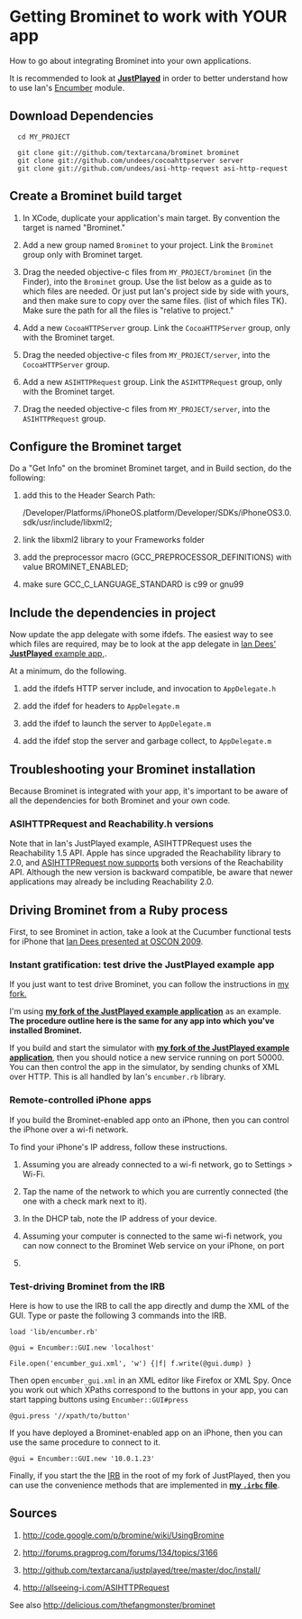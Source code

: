 # Getting Brominet to work with YOUR app

How to go about integrating Brominet into your own applications.

It is recommended to look at
[**JustPlayed**](http://github.com/textarcana/justplayed) in order to
better understand how to use Ian's
[Encumber](http://github.com/textarcana/justplayed/blob/master/lib/encumber.rb)
module. 

## Download Dependencies
  
      cd MY_PROJECT
  
      git clone git://github.com/textarcana/brominet brominet
      git clone git://github.com/undees/cocoahttpserver server
      git clone git://github.com/undees/asi-http-request asi-http-request
  
  
## Create a Brominet build target

1. In XCode, duplicate your application's main target.  By convention the target is named "Brominet."

2. Add a new group named `Brominet` to your project.  Link the `Brominet` group only with Brominet target.

3. Drag the needed objective-c files from `MY_PROJECT/brominet` (in
  the Finder), into the `Brominet` group. Use the list below as a guide
  as to which files are needed. Or just put Ian's project side by side
  with yours, and then make sure to copy over the same files. (list of
  which files TK). Make sure the path for all the files is "relative to
  project."

4. Add a new `CocoaHTTPServer` group. Link the `CocoaHTTPServer` group,  only with the Brominet target.
  
5. Drag the needed objective-c files from `MY_PROJECT/server`, into the `CocoaHTTPServer` group.

4. Add a new `ASIHTTPRequest` group. Link the `ASIHTTPRequest` group,  only with the Brominet target.
  
5. Drag the needed objective-c files from `MY_PROJECT/server`, into the `ASIHTTPRequest` group.

## Configure the Brominet target

Do a "Get Info" on the brominet Brominet target, and in Build section, do the following:

  1. add this to the Header Search Path: 

      /Developer/Platforms/iPhoneOS.platform/Developer/SDKs/iPhoneOS3.0.sdk/usr/include/libxml2;

   2. link the libxml2 library to your Frameworks folder

   3. add the preprocessor macro (GCC_PREPROCESSOR_DEFINITIONS) with value BROMINET_ENABLED;

   4. make sure GCC_C_LANGUAGE_STANDARD is c99 or gnu99

## Include the dependencies in project

 Now update the app delegate with some ifdefs.  The easiest way to see
 which files are required, may be to look at the app delegate in
 [Ian Dees' **JustPlayed** example app,](http://github.com/textarcana/justplayed).
 
 At a minimum, do the following.

 1. add the ifdefs HTTP server include, and invocation to `AppDelegate.h`

 1. add the ifdef for headers to `AppDelegate.m`

  2. add the ifdef to launch the server to `AppDelegate.m`

  3. add the ifdef stop the server and garbage collect, to `AppDelegate.m`

## Troubleshooting your Brominet installation

Because Brominet is integrated with your app, it's important to be
aware of all the dependencies for both Brominet and your own code.

### ASIHTTPRequest  and Reachability.h versions

Note that in Ian's JustPlayed example, ASIHTTPRequest uses the Reachability 1.5 API. Apple has
since upgraded the Reachability library to 2.0, and [ASIHTTPRequest now supports](http://allseeing-i.com/ASIHTTPRequest/Setup-instructions) both versions of the Reachability API. Although the new
version is backward compatible, be aware that newer applications may
already be including Reachability 2.0.

## Driving Brominet from a Ruby process

First, to see Brominet in action, take a look at the Cucumber
functional tests for iPhone that
[Ian Dees presented at OSCON 2009](http://www.oscon.com/oscon2009/public/schedule/detail/8073).

### Instant gratification: test drive the JustPlayed example app

If you just want to test drive Brominet, you can follow the instructions in
[my fork.](http://github.com/textarcana/justplayed/doc/install)

I'm using
 [**my fork of the JustPlayed example application**](http://github.com/textarcana/justplayed)
 as an example.  **The procedure outline here is the same for any app
 into which you've installed Brominet.**

If you build and start the simulator with
[**my fork of the JustPlayed example application**](http://github.com/textarcana/justplayed),
then you should notice a new service running on port 50000.   You can
then control the app in the simulator, by sending chunks of XML over
HTTP.  This is all handled by Ian's `encumber.rb` library.

### Remote-controlled iPhone apps

If you build the Brominet-enabled app onto an iPhone, then you can
control the iPhone over a wi-fi network.  

To find your iPhone's IP address, follow these instructions.

1. Assuming you are already connected to a wi-fi network, go to Settings > Wi-Fi. 

2. Tap the name of the network to which you are currently connected (the one with a check mark next to
it).

3. In the DHCP tab, note the IP address of your device.

4. Assuming your computer is connected to the same wi-fi network, you
can now connect to the Brominet Web service on your iPhone, on port
50000.

### Test-driving Brominet from the IRB

Here is how to use the IRB to call the app directly and dump the
XML of the GUI.  Type or paste the following 3 commands into the IRB.

    load 'lib/encumber.rb'

    @gui = Encumber::GUI.new 'localhost'
     
    File.open('encumber_gui.xml', 'w') {|f| f.write(@gui.dump) }

Then open `encumber_gui.xml` in an XML editor like Firefox or XML
Spy.  Once you work out which XPaths correspond to the buttons in your
app, you can start tapping buttons using `Encumber::GUI#press`

    @gui.press '//xpath/to/button'

If you have deployed a Brominet-enabled app on an iPhone, then you can
use the same procedure to connect to it.

    @gui = Encumber::GUI.new '10.0.1.23'

Finally, if you start the the
[IRB](http://mislav.uniqpath.com/poignant-guide/book/expansion-pak-1.html)
in the root of my fork of JustPlayed, then you can use the convenience
methods that are implemented in
[**my `.irbc` file**](http://github.com/textarcana/justplayed/blob/master/.irbrc).



## Sources
  
  1. <http://code.google.com/p/bromine/wiki/UsingBromine>
  
  2. <http://forums.pragprog.com/forums/134/topics/3166>
  
  2. <http://github.com/textarcana/justplayed/tree/master/doc/install/>
  
  3. <http://allseeing-i.com/ASIHTTPRequest>
  
See also <http://delicious.com/thefangmonster/brominet>
 

